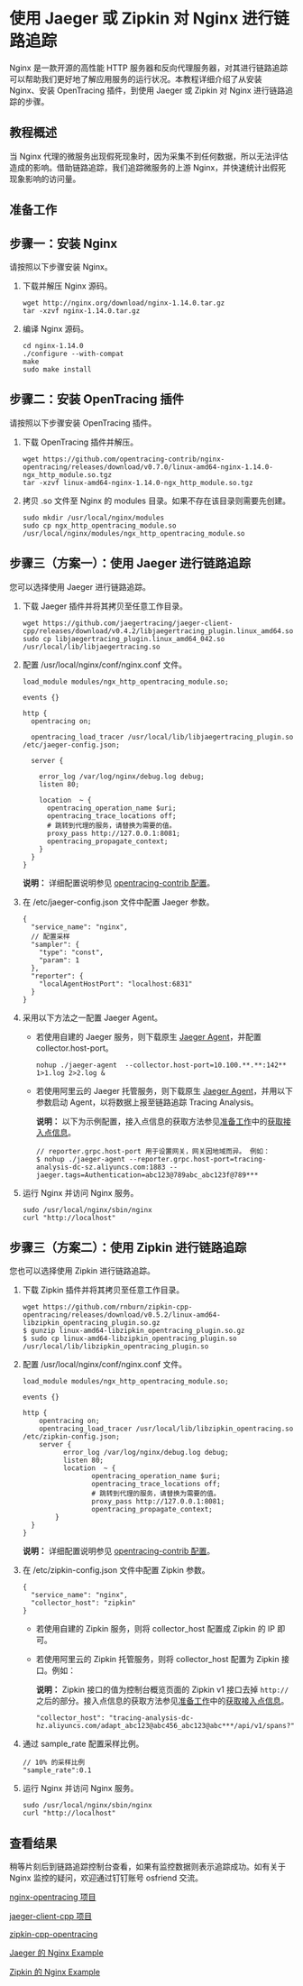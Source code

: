 # 使用 Jaeger 或 Zipkin 对 Nginx 进行链路追踪

Nginx 是一款开源的高性能 HTTP 服务器和反向代理服务器，对其进行链路追踪可以帮助我们更好地了解应用服务的运行状况。本教程详细介绍了从安装 Nginx、安装 OpenTracing 插件，到使用 Jaeger 或 Zipkin 对 Nginx 进行链路追踪的步骤。

## 教程概述

当 Nginx 代理的微服务出现假死现象时，因为采集不到任何数据，所以无法评估造成的影响。借助链路追踪，我们追踪微服务的上游 Nginx，并快速统计出假死现象影响的访问量。

## 准备工作



## 步骤一：安装 Nginx

请按照以下步骤安装 Nginx。

1.  下载并解压 Nginx 源码。

    ```
    wget http://nginx.org/download/nginx-1.14.0.tar.gz
    tar -xzvf nginx-1.14.0.tar.gz
    ```

2.  编译 Nginx 源码。

    ```
    cd nginx-1.14.0
    ./configure --with-compat
    make
    sudo make install
    ```


## 步骤二：安装 OpenTracing 插件

请按照以下步骤安装 OpenTracing 插件。

1.  下载 OpenTracing 插件并解压。

    ```
    wget https://github.com/opentracing-contrib/nginx-opentracing/releases/download/v0.7.0/linux-amd64-nginx-1.14.0-ngx_http_module.so.tgz
    tar -xzvf linux-amd64-nginx-1.14.0-ngx_http_module.so.tgz
    ```

2.  拷贝 .so 文件至 Nginx 的 modules 目录。如果不存在该目录则需要先创建。

    ```
    sudo mkdir /usr/local/nginx/modules
    sudo cp ngx_http_opentracing_module.so /usr/local/nginx/modules/ngx_http_opentracing_module.so
    ```


## 步骤三（方案一）：使用 Jaeger 进行链路追踪

您可以选择使用 Jaeger 进行链路追踪。

1.  下载 Jaeger 插件并将其拷贝至任意工作目录。

    ```
    wget https://github.com/jaegertracing/jaeger-client-cpp/releases/download/v0.4.2/libjaegertracing_plugin.linux_amd64.so
    sudo cp libjaegertracing_plugin.linux_amd64_042.so /usr/local/lib/libjaegertracing.so
    ```

2.  配置 /usr/local/nginx/conf/nginx.conf 文件。

    ```
    load_module modules/ngx_http_opentracing_module.so;
    
    events {}
    
    http {
      opentracing on;
    
      opentracing_load_tracer /usr/local/lib/libjaegertracing_plugin.so /etc/jaeger-config.json;
    
      server {
    
        error_log /var/log/nginx/debug.log debug;
        listen 80;
    
        location  ~ {
          opentracing_operation_name $uri;
          opentracing_trace_locations off;
          # 跳转到代理的服务，请替换为需要的值。
          proxy_pass http://127.0.0.1:8081;
          opentracing_propagate_context;
        }
      }
    }
    ```

    **说明：** 详细配置说明参见 [opentracing-contrib 配置](https://github.com/opentracing-contrib/nginx-opentracing/blob/ea9994d7135be5ad2e3009d0f270e063b1fb3b21/doc/Reference.md)。

3.  在 /etc/jaeger-config.json 文件中配置 Jaeger 参数。

    ```
    {
      "service_name": "nginx",
      // 配置采样
      "sampler": {
        "type": "const",
        "param": 1
      },
      "reporter": {
        "localAgentHostPort": "localhost:6831"
      }
    }
    ```

4.  采用以下方法之一配置 Jaeger Agent。

    -   若使用自建的 Jaeger 服务，则下载原生 [Jaeger Agent](https://arms-apm.oss-cn-hangzhou.aliyuncs.com/tools/jaeger-agent)，并配置 collector.host-port。

        ```
        nohup ./jaeger-agent  --collector.host-port=10.100.**.**:142**   1>1.log 2>2.log &
        ```

    -   若使用阿里云的 Jaeger 托管服务，则下载原生 [Jaeger Agent](https://arms-apm.oss-cn-hangzhou.aliyuncs.com/tools/jaeger-agent)，并用以下参数启动 Agent，以将数据上报至链路追踪 Tracing Analysis。

        **说明：** 以下为示例配置，接入点信息的获取方法参见[准备工作](#section_bq8_6au_kwl)中的[获取接入点信息](#tab4)。

        ```
        // reporter.grpc.host-port 用于设置网关，网关因地域而异。 例如：
        $ nohup ./jaeger-agent --reporter.grpc.host-port=tracing-analysis-dc-sz.aliyuncs.com:1883 --jaeger.tags=Authentication=abc123@789abc_abc123f@789***
        ```

5.  运行 Nginx 并访问 Nginx 服务。

    ```
    sudo /usr/local/nginx/sbin/nginx
    curl "http://localhost"
    ```


## 步骤三（方案二）：使用 Zipkin 进行链路追踪

您也可以选择使用 Zipkin 进行链路追踪。

1.  下载 Zipkin 插件并将其拷贝至任意工作目录。

    ```
    wget https://github.com/rnburn/zipkin-cpp-opentracing/releases/download/v0.5.2/linux-amd64-libzipkin_opentracing_plugin.so.gz
    $ gunzip linux-amd64-libzipkin_opentracing_plugin.so.gz
    $ sudo cp linux-amd64-libzipkin_opentracing_plugin.so /usr/local/lib/libzipkin_opentracing_plugin.so
    ```

2.  配置 /usr/local/nginx/conf/nginx.conf 文件。

    ```
    load_module modules/ngx_http_opentracing_module.so;
    
    events {}
    
    http {  
        opentracing on;  
        opentracing_load_tracer /usr/local/lib/libzipkin_opentracing.so /etc/zipkin-config.json;  
        server {    
              error_log /var/log/nginx/debug.log debug; 
              listen 80;    
              location  ~ {      
                     opentracing_operation_name $uri;      
                     opentracing_trace_locations off;     
                     # 跳转到代理的服务，请替换为需要的值。      
                     proxy_pass http://127.0.0.1:8081;      
                     opentracing_propagate_context;    
            }
      }
    }
    ```

    **说明：** 详细配置说明参见 [opentracing-contrib 配置](https://github.com/opentracing-contrib/nginx-opentracing/blob/ea9994d7135be5ad2e3009d0f270e063b1fb3b21/doc/Reference.md)。

3.  在 /etc/zipkin-config.json 文件中配置 Zipkin 参数。

    ```
    {
      "service_name": "nginx",
      "collector_host": "zipkin"
    }
    ```

    -   若使用自建的 Zipkin 服务，则将 collector\_host 配置成 Zipkin 的 IP 即可。
    -   若使用阿里云的 Zipkin 托管服务，则将 collector\_host 配置为 Zipkin 接口。例如：

        **说明：** Zipkin 接口的值为控制台概览页面的 Zipkin v1 接口去掉 `http://` 之后的部分。接入点信息的获取方法参见[准备工作](#section_bq8_6au_kwl)中的[获取接入点信息](#tab4)。

        ```
        "collector_host": "tracing-analysis-dc-hz.aliyuncs.com/adapt_abc123@abc456_abc123@abc***/api/v1/spans?"
        ```

4.  通过 sample\_rate 配置采样比例。

    ```
    // 10% 的采样比例
    "sample_rate":0.1
    ```

5.  运行 Nginx 并访问 Nginx 服务。

    ```
    sudo /usr/local/nginx/sbin/nginx
    curl "http://localhost"
    ```


## 查看结果

稍等片刻后到链路追踪控制台查看，如果有监控数据则表示追踪成功。如有关于 Nginx 监控的疑问，欢迎通过钉钉账号 osfriend 交流。

[nginx-opentracing 项目](https://github.com/opentracing-contrib/nginx-opentracing)

[jaeger-client-cpp 项目](https://github.com/jaegertracing/jaeger-client-cpp)

[zipkin-cpp-opentracing](https://github.com/rnburn/zipkin-cpp-opentracing)

[Jaeger 的 Nginx Example](https://github.com/opentracing-contrib/nginx-opentracing/tree/master/example/trivial/jaeger)

[Zipkin 的 Nginx Example](https://github.com/opentracing-contrib/nginx-opentracing/tree/master/example/trivial/zipkin)

